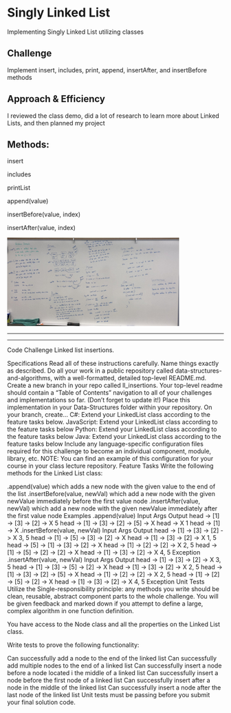 # Singly Linked List

Implementing Singly Linked List utilizing classes

## Challenge

Implement insert, includes, print, append, insertAfter, and insertBefore methods

## Approach & Efficiency

I reviewed the class demo, did a lot of research to learn more about Linked Lists, and then planned my project

## Methods: 

insert

includes

printList

append(value)

insertBefore(value, index)

insertAfter(value, index)

<img src="./assets/ll_insertions.jpg" width="400">

------
------

Code Challenge
Linked list insertions.

Specifications
Read all of these instructions carefully. Name things exactly as described.
Do all your work in a public repository called data-structures-and-algorithms, with a well-formatted, detailed top-level README.md.
Create a new branch in your repo called ll_insertions.
Your top-level readme should contain a “Table of Contents” navigation to all of your challenges and implementations so far. (Don’t forget to update it!)
Place this implementation in your Data-Structures folder within your repository.
On your branch, create…
C#: Extend your LinkedList class according to the feature tasks below.
JavaScript: Extend your LinkedList class according to the feature tasks below
Python: Extend your LinkedList class according to the feature tasks below
Java: Extend your LinkedList class according to the feature tasks below
Include any language-specific configuration files required for this challenge to become an individual component, module, library, etc.
NOTE: You can find an example of this configuration for your course in your class lecture repository.
Feature Tasks
Write the following methods for the Linked List class:

.append(value) which adds a new node with the given value to the end of the list
.insertBefore(value, newVal) which add a new node with the given newValue immediately before the first value node
.insertAfter(value, newVal) which add a new node with the given newValue immediately after the first value node
Examples
.append(value)
Input	Args	Output
head -> [1] -> [3] -> [2] -> X	5	head -> [1] -> [3] -> [2] -> [5] -> X
head -> X	1	head -> [1] -> X
.insertBefore(value, newVal)
Input	Args	Output
head -> [1] -> [3] -> [2] -> X	3, 5	head -> [1] -> [5] -> [3] -> [2] -> X
head -> [1] -> [3] -> [2] -> X	1, 5	head -> [5] -> [1] -> [3] -> [2] -> X
head -> [1] -> [2] -> [2] -> X	2, 5	head -> [1] -> [5] -> [2] -> [2] -> X
head -> [1] -> [3] -> [2] -> X	4, 5	Exception
.insertAfter(value, newVal)
Input	Args	Output
head -> [1] -> [3] -> [2] -> X	3, 5	head -> [1] -> [3] -> [5] -> [2] -> X
head -> [1] -> [3] -> [2] -> X	2, 5	head -> [1] -> [3] -> [2] -> [5] -> X
head -> [1] -> [2] -> [2] -> X	2, 5	head -> [1] -> [2] -> [5] -> [2] -> X
head -> [1] -> [3] -> [2] -> X	4, 5	Exception
Unit Tests
Utilize the Single-responsibility principle: any methods you write should be clean, reusable, abstract component parts to the whole challenge. You will be given feedback and marked down if you attempt to define a large, complex algorithm in one function definition.

You have access to the Node class and all the properties on the Linked List class.

Write tests to prove the following functionality:

Can successfully add a node to the end of the linked list
Can successfully add multiple nodes to the end of a linked list
Can successfully insert a node before a node located i the middle of a linked list
Can successfully insert a node before the first node of a linked list
Can successfully insert after a node in the middle of the linked list
Can successfully insert a node after the last node of the linked list
Unit tests must be passing before you submit your final solution code.